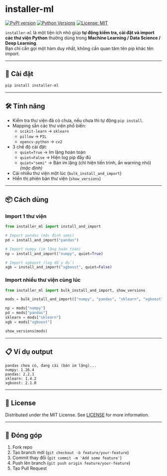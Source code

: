 # installer-ml

[![PyPI version](https://badge.fury.io/py/installer-ml.svg)](https://pypi.org/project/installer-ml/)
[![Python Versions](https://img.shields.io/pypi/pyversions/installer-ml.svg)](https://pypi.org/project/installer-ml/)
[![License: MIT](https://img.shields.io/badge/License-MIT-yellow.svg)](LICENSE)

`installer-ml` là một tiện ích nhỏ giúp **tự động kiểm tra, cài đặt và import các thư viện Python** thường dùng trong **Machine Learning / Data Science / Deep Learning**.  
Bạn chỉ cần gọi một hàm duy nhất, không cần quan tâm tên pip khác tên import.  

---

## 🚀 Cài đặt

```bash
pip install installer-ml
```

---

## 🛠️ Tính năng

- Kiểm tra thư viện đã có chưa, nếu chưa thì tự động `pip install`.
- Mapping sẵn các thư viện phổ biến:  
  - `scikit-learn` → `sklearn`  
  - `pillow` → `PIL`  
  - `opencv-python` → `cv2`  
- 3 chế độ cài đặt:
  - `quiet=True`  → Im lặng hoàn toàn  
  - `quiet=False` → Hiện log pip đầy đủ  
  - `quiet="semi"` → Bán im lặng (chỉ hiện tiến trình, ẩn warning nhỏ) *(mặc định)*  
- Cài nhiều thư viện một lúc (`bulk_install_and_import`)  
- Hiển thị phiên bản thư viện (`show_versions`)  

---

## 📦 Cách dùng

### Import 1 thư viện

```python
from installer_ml import install_and_import

# Import pandas (mặc định semi)
pd = install_and_import("pandas")

# Import numpy (im lặng hoàn toàn)
np = install_and_import("numpy", quiet=True)

# Import xgboost (log đầy đủ)
xgb = install_and_import("xgboost", quiet=False)
```

### Import nhiều thư viện cùng lúc

```python
from installer_ml import bulk_install_and_import, show_versions

mods = bulk_install_and_import(["numpy", "pandas", "sklearn", "xgboost"])

np = mods["numpy"]
pd = mods["pandas"]
sklearn = mods["sklearn"]
xgb = mods["xgboost"]

show_versions(mods)
```

---

## 📋 Ví dụ output

```
pandas chưa có, đang cài (bán im lặng)...
numpy: 1.26.4
pandas: 2.2.1
sklearn: 1.4.2
xgboost: 2.1.0
```

---

## 📜 License

Distributed under the MIT License. See [LICENSE](LICENSE) for more information.

---

## 🤝 Đóng góp

1. Fork repo
2. Tạo branch mới (`git checkout -b feature/your-feature`)
3. Commit thay đổi (`git commit -m 'Add some feature'`)
4. Push lên branch (`git push origin feature/your-feature`)
5. Tạo Pull Request
